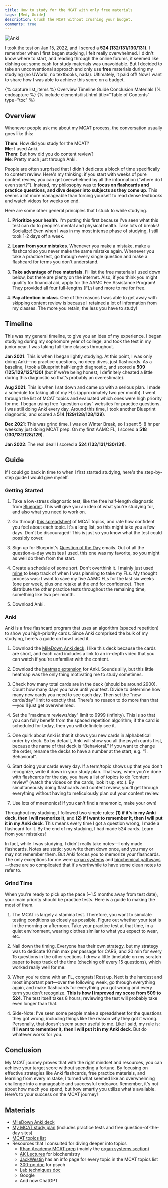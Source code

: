 ```yaml
---
title: How to study for the MCAT with only free materials
tags: [Med, Guide]
description: Crush the MCAT without crushing your budget.
comments: true
---
```


![Anki](/assets/posts/anki.png)

I took the test on Jan 15, 2022, and I scored a **524 (132/131/130/131)**. I remember when I first began studying, I felt really overwhelmed. I didn't know where to start, and reading through the online forums, it seemed like dishing out some cash for study materials was unavoidable. But I decided to take an unconventional approach and only use **free** materials during my studying (no UWorld, no textbooks, nada). Ultimately, it paid off! Now I want to share how I was able to achieve this score on a budget.

{% capture list_items %}
Overview
Timeline
Guide
Conclusion
Materials
{% endcapture %}
{% include elements/list.html title="Table of Contents" type="toc" %}

## Overview

Whenever people ask me about my MCAT process, the conversation usually goes like this:

**Them**: How did you study for the MCAT?\
**Me**: I used Anki.\
**Them**: But how did you do content review?\
**Me**: Pretty much just through Anki.

People are often surprised that I didn't dedicate a block of time specifically to content review. Here's my thinking: if you start with weeks of pure content review, you can get overwhelmed by all the information (“where do I even start?”). Instead, my philosophy was to **focus on flashcards and practice questions, and dive deeper into subjects as they come up**. This seems a lot more manageable than forcing yourself to read dense textbooks and watch videos for weeks on end.

Here are some other general principles that I stuck to while studying.

1. **Prioritize your health**. I'm putting this first because I've seen what this test can do to people's mental and physical health. Take lots of breaks! Socialize! Even when I was in my most intense phase of studying, I still took 1-2 days off a week.

1. **Learn from your mistakes**. Whenever you make a mistake, make a flashcard so you never make the same mistake again. Whenever you take a practice test, go through every single question and make a flashcard for terms you don't understand.

1. **Take advantage of free materials**. I'll list the free materials I used down below, but there are plenty on the internet. Also, if you think you might qualify for financial aid, apply for the AAMC Fee Assistance Program! They provided all four full-lengths (FLs) and more to me for free.

1. **Pay attention in class**. One of the reasons I was able to get away with skipping content review is because I retained a lot of information from my classes. The more you retain, the less you have to study!

## Timeline

This was my general timeline, to give you an idea of my experience. I began studying during my sophomore year of college, and took the test in my junior year. I was taking full-time classes throughout.

**Jan 2021**: This is when I began lightly studying. At this point, I was only doing Anki—no practice questions, no deep dives, just flashcards. As a baseline, I took a Blueprint half-length diagnostic, and scored a **509 (125/129/125/130)** (but if we’re being honest, I definitely cheated a little during this diagnostic so that’s probably an overestimate).

**Aug 2021**: This is when I sat down and came up with a serious plan. I made a schedule for taking all of my FLs (approximately two per month). I went through the list of MCAT topics and evaluated which ones were high priority for me. I began using free “question a day” websites for practice questions. I was still doing Anki every day. Around this time, I took another Blueprint diagnostic, and scored a **514 (129/128/128/129)**.

**Dec 2021**: This was grind time. I was on Winter Break, so I spent 5-8 hr per weekday just doing MCAT prep. On my first AAMC FL, I scored a **518 (130/131/128/129)**.

**Jan 2022**: The real deal! I scored a **524 (132/131/130/131)**.

## Guide

If I could go back in time to when I first started studying, here's the step-by-step guide I would give myself.

### Getting Started

1. Take a low-stress diagnostic test, like the free half-length diagnostic from [Blueprint](https://blueprintprep.com/mcat/free-resources/free-mcat-practice-bundle). This will give you an idea of what you're studying for, and also what you need to work on.

1. Go through [this spreadsheet](https://docs.google.com/spreadsheets/d/1FI1AIar8jBGL5JpqrwR3deznC48eTpCUAQrIZOfRCzs/edit#gid=295012085) of MCAT topics, and rate how confident you feel about each topic. It's a long list, so this might take you a few days. Don't be discouraged! This is just so you know what the test could possibly cover.

1. Sign up for Blueprint's [Question of the Day](https://blueprintprep.com/mcat/mcat-question-of-the-day) emails. Out of all the question-a-day websites I used, this one was my favorite, so you might as well do them from the start.

1. Create a schedule of some sort. Don't overthink it. I mainly just used [mine](https://docs.google.com/spreadsheets/d/18-bfAjBfn3zPL1cFDHy-uq02CuzK6q_xrnyajJz883I/edit?usp=sharing) to keep track of when I was planning to take my FLs. My thought process was: I want to save my five AAMC FLs for the last six weeks (one per week, plus one retake at the end for confidence). Then distribute the other practice tests throughout the remaining time, something like two per month.

1. Download Anki.

### Anki

Anki is a free flashcard program that uses an algorithm (spaced repetition) to show you high-priority cards. Since Anki comprised the bulk of my studying, here's a guide on how I used it.

1. Download the [MileDown Anki deck](https://www.reddit.com/r/Mcat/comments/cckw41/my_anki_deck/). I like this deck because the cards are short, and each card includes a link to an in-depth video that you can watch if you're unfamiliar with the content.

1. Download the [heatmap extension](https://ankiweb.net/shared/info/1771074083) for Anki. Sounds silly, but this little heatmap was the only thing motivating me to study sometimes.

1. Check how many total cards are in the deck (should be around 2900). Count how many days you have until your test. Divide to determine how many new cards you need to see each day. Then set the "new cards/day" limit to exactly that. There's no reason to do more than that—you'll just get overwhelmed.

1. Set the "maximum reviews/day" limit to 9999 (infinity). This is so that you can fully benefit from the spaced repetition algorithm; if the card is scheduled for today, then you will definitely see it.

1. One quirk about Anki is that it shows you new cards in alphabetical order by deck. So by default, Anki will show you all the psych cards first, because the name of that deck is “Behavioral.” If you want to change the order, rename the decks to have a number at the start, e.g. “1. Behavioral”.

1. Start doing your cards every day. If a term/topic shows up that you don't recognize, write it down in your study plan. That way, when you're done with flashcards for the day, you have a list of topics to do “content review” (watch the videos on the cards, look it up, etc.). By simultaneously doing flashcards and content review, you'll get through everything without having to meticulously plan out your content review.

1. Use lots of mnemonics! If you can't find a mnemonic, make your own!

Throughout my studying, I followed two simple rules: **(1) if it's in my Anki deck, then I will memorize it**, and **(2) if I want to remember it, then I will put it in my Anki deck**. This means every time I got a question wrong, I made a flashcard for it. By the end of my studying, I had made 524 cards. Learn from your mistakes!

In fact, while I was studying, I didn't really take notes—I only made flashcards. Notes are static; you write them down once, and you may or may not remember them. But Anki forces you to memorize your flashcards. The only exceptions for me were [organ systems](https://www.khanacademy.org/test-prep/mcat/organ-systems) and [biochemical pathways](https://aklectures.com/subject/biochemistry)—these are so complicated that it's worthwhile to have some clean notes to refer to.

### Grind Time

When you're ready to pick up the pace (~1.5 months away from test date), your main priority should be practice tests. Here is a guide to making the most of them.

1. The MCAT is largely a stamina test. Therefore, you want to simulate testing conditions as closely as possible. Figure out whether your test is in the morning or afternoon. Take your practice test at that time, in a quiet environment, wearing clothes similar to what you expect to wear, etc.

1. Nail down the timing. Everyone has their own strategy, but my strategy was to dedicate 10 min max per passage for CARS, and 20 min for every 15 questions in the other sections. I drew a little timetable on my scratch paper to keep track of the time (checking off every 15 questions), which worked really well for me.

1. When you're done with an FL, congrats! Rest up. Next is the hardest and most important part—over the following week, go through everything again, and make flashcards for everything you got wrong and every term you don't recognize. **This is how I improved my score from 509 to 524**. The test itself takes 8 hours; reviewing the test will probably take even longer than that.

1. Side-Note: I've seen some people make a spreadsheet for the questions they got wrong, including things like the reason why they got it wrong. Personally, that doesn't seem super useful to me. Like I said, my rule is: **if I want to remember it, then I will put it in my Anki deck**. But do whatever works for you.

## Conclusion

My MCAT journey proves that with the right mindset and resources, you can achieve your target score without spending a fortune. By focusing on effective strategies like Anki flashcards, free practice materials, and learning from every mistake, I turned what seemed like an overwhelming challenge into a manageable and successful endeavor. Remember, it's not about how much you spend, but how smartly you utilize what's available. Here’s to your success on the MCAT journey!

## Materials

- [MileDown Anki deck](https://www.reddit.com/r/Mcat/comments/cckw41/my_anki_deck/)
- [My MCAT study plan](https://docs.google.com/spreadsheets/d/18-bfAjBfn3zPL1cFDHy-uq02CuzK6q_xrnyajJz883I/edit?usp=sharing) (includes practice tests and free question-of-the-day sites)
- [MCAT topics list](https://docs.google.com/spreadsheets/d/1FI1AIar8jBGL5JpqrwR3deznC48eTpCUAQrIZOfRCzs/edit#gid=295012085)
- Resources that I consulted for diving deeper into topics
    - [Khan Academy MCAT prep](https://www.khanacademy.org/test-prep/mcat) (mainly the [organ systems section](https://www.khanacademy.org/test-prep/mcat/organ-systems))
    - [AK Lectures](https://aklectures.com/subject/biochemistry) for biochemistry
    - [JackWestin](https://jackwestin.com/resources/mcat-content) has an info page for every topic in the MCAT topics list
    - [300-pg doc](https://www.reddit.com/r/MCATBros/comments/k5laqr/300_page_document_mcat_reddit_khan_notes_mcatbros/) for psych
    - [Lab techniques doc](https://www.docdroid.net/4iqRfOq/mcat-lab-techniques-by-iwantahighmcatscore-pdf#page=5)
    - Google
    - And now ChatGPT
